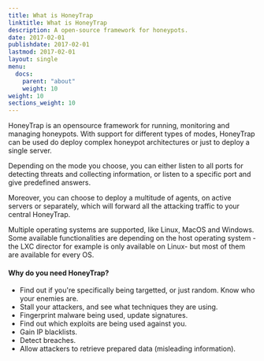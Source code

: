 ```yaml
---
title: What is HoneyTrap
linktitle: What is HoneyTrap
description: A open-source framework for honeypots.
date: 2017-02-01
publishdate: 2017-02-01
lastmod: 2017-02-01
layout: single
menu:
  docs:
    parent: "about"
    weight: 10
weight: 10
sections_weight: 10
---
```


HoneyTrap is an opensource framework for running, monitoring and managing honeypots.
With support for different types of modes, HoneyTrap can be used do deploy complex honeypot architectures
or just to deploy a single server.

Depending on the mode you choose, you can either listen to all ports for detecting threats and collecting information, or listen to a specific port and give predefined answers.

Moreover, you can choose to deploy a multitude of agents, on active servers or separately, which will forward all the attacking traffic to your central HoneyTrap.

Multiple operating systems are supported, like Linux, MacOS and Windows. Some available functionalities are depending on the host operating system -the LXC director for example is only available on Linux- but most of them are available for every OS.

#### Why do you need HoneyTrap?


+ Find out if you're specifically being targetted, or just random. Know who your enemies are.
+ Stall your attackers, and see what techniques they are using.
+ Fingerprint malware being used, update signatures.
+ Find out which exploits are being used against you.
+ Gain IP blacklists.
+ Detect breaches.
+ Allow attackers to retrieve prepared data (misleading information).

